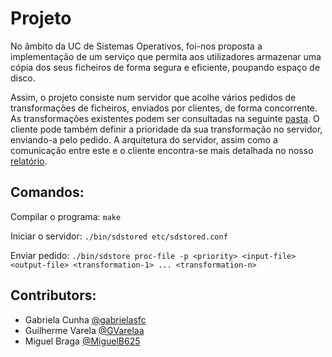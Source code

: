 # Projeto

No âmbito da UC de Sistemas Operativos, foi-nos proposta a implementação de um serviço que permita aos utilizadores armazenar uma cópia dos seus ficheiros
de forma segura e eficiente, poupando espaço de disco.

Assim, o projeto consiste num servidor que acolhe vários pedidos de transformações de ficheiros, enviados por clientes, de forma concorrente. As
transformações existentes podem ser consultadas na seguinte [pasta](https://github.com/gabrielasfc/LEI/tree/master/SO/Projeto/bin/sdstore-transformations).
O cliente pode também definir a prioridade da sua transformação no servidor, enviando-a pelo pedido. A arquitetura do servidor, assim como a comunicação
entre este e o cliente encontra-se mais detalhada no nosso [relatório](https://github.com/gabrielasfc/LEI/blob/master/SO/Projeto/Relat%C3%B3rio.pdf).

## Comandos:
Compilar o programa: ```make```

Iniciar o servidor: ```./bin/sdstored etc/sdstored.conf```

Enviar pedido: ```./bin/sdstore proc-file -p <priority> <input-file> <output-file> <transformation-1> ... <transformation-n>```


## Contributors:
- Gabriela Cunha [@gabrielasfc](https://github.com/gabrielasfc)
- Guilherme Varela [@GVarelaa](https://github.com/GVarelaa)
- Miguel Braga [@MiguelB625](https://github.com/MiguelB625)
